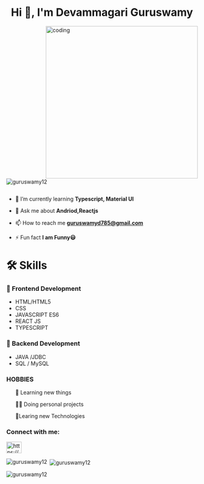 <!---[![MasterHead](https://www.digitalsolutionservices.com/img/services/web%20development.gif)](https://Guruswamy12.io)-->
<h1 align="center">Hi 👋, I'm Devammagari Guruswamy</h1>
<!-- <h3 align="center">A passionate frontend developer from India</h3> -->
<img align="right" alt="coding" width="400" src="https://www.chawtechsolutions.com/wp-content/uploads/2019/03/developer.gif">
<p align="left"> <img src="https://komarev.com/ghpvc/?username=guruswamy12&label=Profile%20views&color=0e75b6&style=flat" alt="guruswamy12" /> </p>

<p align="left"> <a href="https://twitter.com/" target="blank"><img src="https://img.shields.io/twitter/follow/?logo=twitter&style=for-the-badge" alt="" /></a> </p>


- 🌱 I’m currently learning **Typescript, Material UI**

- 💬 Ask me about **Andriod,Reactjs**

- 📫 How to reach me **guruswamyd785@gmail.com**

- ⚡ Fun fact **I am Funny😃**


<h1 align="left">🛠 Skills</h1>
<h3>🎨 Frontend Development</h3>
<ul>
  <li>HTML/HTML5</li>
  <li>CSS</li>
  <li>JAVASCRIPT ES6</li>
  <li>REACT JS</li>
  <li>TYPESCRIPT</li>
</ul>
<h3>📌 Backend Development</h3>
<ul>
  <li>JAVA /JDBC</li>
  <li> SQL / MySQL</li>
</ul>
<h3>HOBBIES</h3>
<ul>

<p>🧠 Learning new things</p>

<p>👨‍💻 Doing personal projects</p>

<p>👀Learing new Technologies</p>
</ul>

<h3 align="left">Connect with me:</h3>
<p align="left">
<a href="https://linkedin.com/in/https://www.linkedin.com/in/guruswamy0610/" target="blank"><img align="center" src="https://raw.githubusercontent.com/rahuldkjain/github-profile-readme-generator/master/src/images/icons/Social/linked-in-alt.svg" alt="https://www.linkedin.com/in/guruswamy0610/" height="30" width="40" /></a>
</p>
<!-- <p align="left"> <a href="https://developer.android.com" target="_blank" rel="noreferrer"> <img src="https://raw.githubusercontent.com/devicons/devicon/master/icons/android/android-original-wordmark.svg" alt="android" width="40" height="40"/> </a> <a href="https://babeljs.io/" target="_blank" rel="noreferrer"> <img src="https://www.vectorlogo.zone/logos/babeljs/babeljs-icon.svg" alt="babel" width="40" height="40"/> </a> <a href="https://www.w3schools.com/css/" target="_blank" rel="noreferrer"> <img src="https://raw.githubusercontent.com/devicons/devicon/master/icons/css3/css3-original-wordmark.svg" alt="css3" width="40" height="40"/> </a> <a href="https://www.w3.org/html/" target="_blank" rel="noreferrer"> <img src="https://raw.githubusercontent.com/devicons/devicon/master/icons/html5/html5-original-wordmark.svg" alt="html5" width="40" height="40"/> </a> <a href="https://www.java.com" target="_blank" rel="noreferrer"> <img src="https://raw.githubusercontent.com/devicons/devicon/master/icons/java/java-original.svg" alt="java" width="40" height="40"/> </a> <a href="https://developer.mozilla.org/en-US/docs/Web/JavaScript" target="_blank" rel="noreferrer"> <img src="https://raw.githubusercontent.com/devicons/devicon/master/icons/javascript/javascript-original.svg" alt="javascript" width="40" height="40"/> </a> <a href="https://www.mysql.com/" target="_blank" rel="noreferrer"> <img src="https://raw.githubusercontent.com/devicons/devicon/master/icons/mysql/mysql-original-wordmark.svg" alt="mysql" width="40" height="40"/> </a> <a href="https://www.oracle.com/" target="_blank" rel="noreferrer"> <img src="https://raw.githubusercontent.com/devicons/devicon/master/icons/oracle/oracle-original.svg" alt="oracle" width="40" height="40"/> </a> <a href="https://reactjs.org/" target="_blank" rel="noreferrer"> <img src="https://raw.githubusercontent.com/devicons/devicon/master/icons/react/react-original-wordmark.svg" alt="react" width="40" height="40"/> </a> <a href="https://reactnative.dev/" target="_blank" rel="noreferrer"> <img src="https://reactnative.dev/img/header_logo.svg" alt="reactnative" width="40" height="40"/> </a> </p> -->

<p><img align="left" src="https://github-readme-stats.vercel.app/api/top-langs?username=guruswamy12&show_icons=true&locale=en&layout=compact" alt="guruswamy12" /></p>

<p>&nbsp;<img align="center" src="https://github-readme-stats.vercel.app/api?username=guruswamy12&show_icons=true&locale=en" alt="guruswamy12" /></p>

<p><img align="center" src="https://github-readme-streak-stats.herokuapp.com/?user=guruswamy12&" alt="guruswamy12" /></p>
